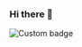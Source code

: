 ### Hi there 👋

<!--
**NachoJusticia/NachoJusticia** is a ✨ _special_ ✨ repository because its `README.md` (this file) appears on your GitHub profile.

Here are some ideas to get you started:

- 🔭 I’m currently working on ...
- 🌱 I’m currently learning ...
- 👯 I’m looking to collaborate on ...
- 🤔 I’m looking for help with ...
- 💬 Ask me about ...
- 📫 How to reach me: ...
- 😄 Pronouns: ...
- ⚡ Fun fact: ...
-->

![Custom badge](https://img.shields.io/endpoint?url=https%3A%2F%2Funtitled-4g8thj5gvbyj.runkit.sh%2F)
